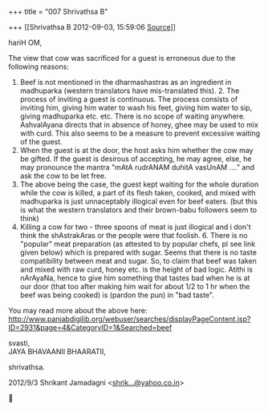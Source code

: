 +++
title = "007 Shrivathsa B"

+++
[[Shrivathsa B	2012-09-03, 15:59:06 [Source](https://groups.google.com/g/bvparishat/c/zpA5OW0nAfU)]]



hariH OM,  
  
 The view that cow was sacrificed for a guest is erroneous due to the following reasons:  

1.  Beef is not mentioned in the dharmashastras as an ingredient in
    madhuparka (western translators have mis-translated this). 2.  The process of inviting a guest is continuous. The process consists
    of inviting him, giving him water to wash his feet, giving him water
    to sip, giving madhuparka etc. etc. There is no scope of waiting
    anywhere. AshvalAyana directs that in absence of honey, ghee may be
    used to mix with curd. This also seems to be a measure to prevent
    excessive waiting of the guest.  
3.  When the guest is at the door, the host asks him whether the cow may
    be gifted. If the guest is desirous of accepting, he may agree,
    else, he may pronounce the mantra "mAtA rudrANAM duhitA vasUnAM
    ...." and ask the cow to be let free.  
4.  The above being the case, the guest kept waiting for the whole
    duration while the cow is killed, a part of its flesh taken, cooked,
    and mixed with madhuparka is just unnaceptably illogical even for
    beef eaters. (but this is what the western translators and their
    brown-babu followers seem to think)  
5.  Killing a cow for two - three spoons of meat is just illogical and i
    don't think the shAstrakAras or the people were that foolish. 6.  There is no "popular" meat preparation (as attested to by popular
    chefs, pl see link given below) which is prepared with sugar. Seems
    that there is no taste compatibility between meat and sugar. So, to
    claim that beef was taken and mixed with raw curd, honey etc. is the
    height of bad logic. Atithi is nArAyaNa, hence to give him something
    that tastes bad when he is at our door (that too after making him
    wait for about 1/2 to 1 hr when the beef was being cooked) is
    (pardon the pun) in "bad taste".  

 You may read more about the above here:  
<http://www.panjabdigilib.org/webuser/searches/displayPageContent.jsp?ID=2931&page=4&CategoryID=1&Searched=beef>  
  
svasti,  
  JAYA BHAVAANII BHAARATII,  
  
shrivathsa.  
  
  

2012/9/3 Shrikant Jamadagni \<[shrik...@yahoo.co.in]()\>



